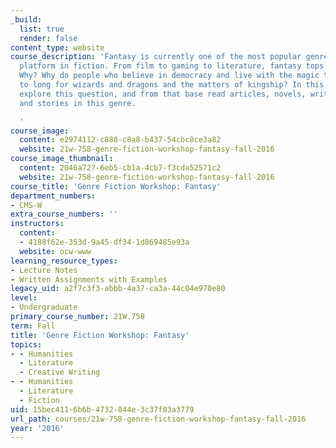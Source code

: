 ```yaml
---
_build:
  list: true
  render: false
content_type: website
course_description: 'Fantasy is currently one of the most popular genres across every
  platform in fiction. From film to gaming to literature, fantasy tops the charts.
  Why? Why do people who believe in democracy and live with the magic technology appear
  to long for wizards and dragons and the matters of kingship? In this class, we will
  explore this question, and from that base read articles, novels, write exercises
  and stories in this genre.

  '
course_image:
  content: e2974112-c888-c8a8-b437-54cbc8ce3a82
  website: 21w-758-genre-fiction-workshop-fantasy-fall-2016
course_image_thumbnail:
  content: 2046a727-6eb5-cb1a-4cb7-f3cda52571c2
  website: 21w-758-genre-fiction-workshop-fantasy-fall-2016
course_title: 'Genre Fiction Workshop: Fantasy'
department_numbers:
- CMS-W
extra_course_numbers: ''
instructors:
  content:
  - 4188f62e-353d-9a45-df34-1d869485e93a
  website: ocw-www
learning_resource_types:
- Lecture Notes
- Written Assignments with Examples
legacy_uid: a2f7c3f3-abbb-4a37-ca3a-44c04e970e80
level:
- Undergraduate
primary_course_number: 21W.758
term: Fall
title: 'Genre Fiction Workshop: Fantasy'
topics:
- - Humanities
  - Literature
  - Creative Writing
- - Humanities
  - Literature
  - Fiction
uid: 15bec411-6b6b-4732-844e-3c37f03a3779
url_path: courses/21w-758-genre-fiction-workshop-fantasy-fall-2016
year: '2016'
---
```

